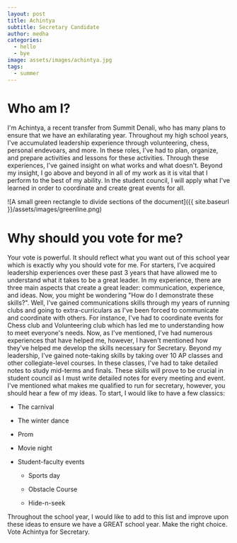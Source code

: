 ```yaml
---
layout: post
title: Achintya
subtitle: Secretary Candidate
author: medha
categories:
  - hello
  - bye
image: assets/images/achintya.jpg
tags:
  - summer
---
```


# Who am I? 

I'm Achintya, a recent transfer from Summit Denali, who has many plans
to ensure that we have an exhilarating year. Throughout my high school
years, I've accumulated leadership experience through volunteering,
chess, personal endevoars, and more. In these roles, I've had to plan,
organize, and prepare activities and lessons for these activities.
Through these experiences, I've gained insight on what works and what
doesn't. Beyond my insight, I go above and beyond in all of my work as
it is vital that I perform to the best of my ability. In the student
council, I will apply what I've learned in order to coordinate and
create great events for all.

![A small green rectangle to divide sections of the
document]({{ site.baseurl }}/assets/images/greenline.png)

# Why should you vote for me? 

Your vote is powerful. It should reflect what you want out of this
school year which is exactly why you should vote for me. For starters,
I've acquired leadership experiences over these past 3 years that have
allowed me to understand what it takes to be a great leader. In my
experience, there are three main aspects that create a great leader:
communication, experience, and ideas. Now, you might be wondering "How
do I demonstrate these skills?". Well, I've gained communications skills
through my years of running clubs and going to extra-curriculars as I've
been forced to communicate and coordinate with others. For instance,
I've had to coordinate events for Chess club and Volunteering club which
has led me to understanding how to meet everyone's needs. Now, as I've
mentioned, I've had numerous experiences that have helped me, however, I
haven't mentioned how they've helped me develop the skills necessary for
Secretary. Beyond my leadership, I've gained note-taking skills by
taking over 10 AP classes and other collegiate-level courses. In these
classes, I've had to take detailed notes to study mid-terms and finals.
These skills will prove to be crucial in student council as I must write
detailed notes for every meeting and event. I've mentioned what makes me
qualified to run for secretary, however, you should hear a few of my
ideas. To start, I would like to have a few classics:

-   The carnival

-   The winter dance

-   Prom

-   Movie night

-   Student-faculty events

    -   Sports day

    -   Obstacle Course

    -   Hide-n-seek

Throughout the school year, I would like to add to this list and improve
upon these ideas to ensure we have a GREAT school year. Make the right
choice. Vote Achintya for Secretary.
